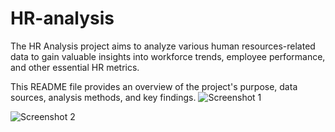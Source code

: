 # HR-analysis
The HR Analysis project aims to analyze various human resources-related data to gain valuable insights into workforce trends, employee performance, and other essential HR metrics. 

This README file provides an overview of the project's purpose, data sources, analysis methods, and key findings.
![Screenshot 1](https://github.com/MAHMOUDMAMDOH8/HR-analysis/assets/111503676/d59fb169-2180-4337-93bc-f80fbd50000f)


![Screenshot 2](https://github.com/MAHMOUDMAMDOH8/HR-analysis/assets/111503676/e4492ff8-f0ea-443f-8c35-019dbbfec405)
